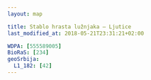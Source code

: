 ```yaml
---
layout: map

title: Stablo hrasta lužnjaka – Ljutice
last_modified_at: 2018-05-21T23:31:21+02:00

WDPA: [555589005]
BioRaS: [234]
geoSrbija:
  L1_182: [42]
---
```

